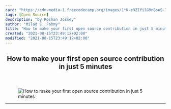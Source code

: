```yaml
---
card: "https://cdn-media-1.freecodecamp.org/images/1*K-e9ZIfilG9nBsuS-7Smjg.jpeg"
tags: [Open Source]
description: "by Roshan Jossey"
author: "Milad E. Fahmy"
title: "How to make your first open source contribution in just 5 minutes"
created: "2021-08-15T23:49:12+02:00"
modified: "2021-08-15T23:49:12+02:00"
---
```

<div class="site-wrapper">
<main id="site-main" class="site-main outer">
<div class="inner">
<article class="post-full post tag-open-source tag-education tag-programming tag-tech tag-coding ">
<header class="post-full-header">
<h1 class="post-full-title">How to make your first open source contribution in just 5 minutes</h1>
</header>
<figure class="post-full-image">
<picture>
<source media="(max-width: 700px)" sizes="1px" srcset="data:image/gif;base64,R0lGODlhAQABAIAAAAAAAP///yH5BAEAAAAALAAAAAABAAEAAAIBRAA7 1w">
<source media="(min-width: 701px)" sizes="(max-width: 800px) 400px,
(max-width: 1170px) 700px,
1400px" srcset="https://cdn-media-1.freecodecamp.org/images/1*K-e9ZIfilG9nBsuS-7Smjg.jpeg 300w,
https://cdn-media-1.freecodecamp.org/images/1*K-e9ZIfilG9nBsuS-7Smjg.jpeg 600w,
https://cdn-media-1.freecodecamp.org/images/1*K-e9ZIfilG9nBsuS-7Smjg.jpeg 1000w,
https://cdn-media-1.freecodecamp.org/images/1*K-e9ZIfilG9nBsuS-7Smjg.jpeg 2000w">
<img onerror="this.style.display='none'" src="https://cdn-media-1.freecodecamp.org/images/1*K-e9ZIfilG9nBsuS-7Smjg.jpeg" alt="How to make your first open source contribution in just 5 minutes">
</picture>
</figure>
<section class="post-full-content">
<div class="post-content medium-migrated-article">
</div>
<hr>
</section>
</article>
</div>
</main>
</div>
<!-- Google Tag Manager (noscript) -->
<!-- End Google Tag Manager (noscript) -->
